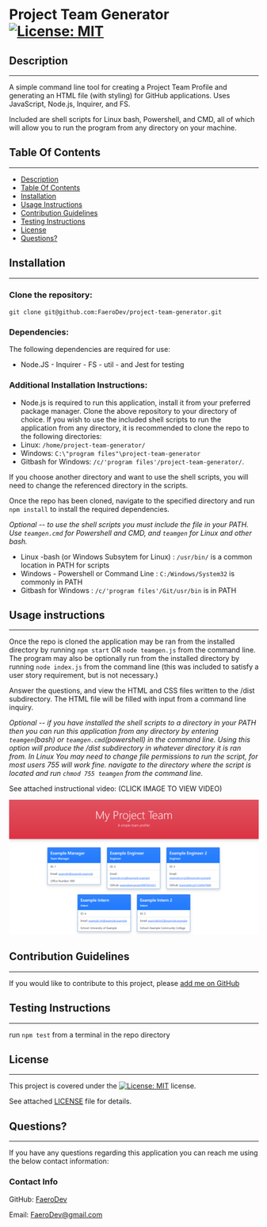 #  Project Team Generator   [![License: MIT](https://img.shields.io/badge/License-MIT-yellow.svg)](https://opensource.org/licenses/MIT)

  ##  Description

***

  A simple command line tool for creating a Project Team Profile and generating an HTML file (with styling) for GitHub applications. Uses JavaScript, Node.js, Inquirer, and FS.

  Included are shell scripts for Linux bash, Powershell, and CMD, all of which will allow you to run the program from any directory on your machine.
  
  ## Table Of Contents  

***
  * [Description](#Description)
  * [Table Of Contents](#table-of-contents)
  * [Installation](#Installation)
  * [Usage Instructions](#usage-instructions)
  * [Contribution Guidelines](#contribution-guidelines)
  * [Testing Instructions](#testing-instructions)
  * [License](#License)
  * [Questions?](#questions)

  ##  Installation

*** 

  ### Clone the repository: 
    git clone git@github.com:FaeroDev/project-team-generator.git  
      
  ### Dependencies:  
  The following dependencies are required for use:  
 * Node.JS - Inquirer - FS - util - and Jest for testing  
  
  ### Additional Installation Instructions:

    
  * Node.js is required to run this application, install it from your preferred package manager. Clone the above repository to your directory of choice. If you wish to use the included shell scripts to run the application from any directory, it is recommended to clone the repo to the following directories:  
  * Linux: `/home/project-team-generator/`  
  * Windows: `C:\"program files"\project-team-generator`  
  * Gitbash for Windows: `/c/'program files'/project-team-generator/`.  
      
  If you choose another directory and want to use the shell scripts, you will need to change the referenced directory in the scripts.  
    
  Once the repo has been cloned, navigate to the specified directory and run `npm install` to install the required dependencies.

  
  *Optional -- to use the shell scripts you must include the file in your PATH. Use `teamgen.cmd` for Powershell and CMD, and `teamgen` for Linux and other bash.*
  - Linux -bash (or Windows Subsytem for Linux) : `/usr/bin/` is a common location in PATH for scripts
  - Windows - Powershell or Command Line : `C:/Windows/System32` is commonly in PATH
  - Gitbash for Windows : `/c/'program files'/Git/usr/bin` is in PATH
    

  ##  Usage instructions  

***
    

  Once the repo is cloned the application may be ran from the installed directory by running `npm start` OR `node teamgen.js` from the command line. The program may also be optionally run from the installed directory by running `node index.js` from the command line (this was included to satisfy a user story requirement, but is not necessary.)  
    
  Answer the questions, and view the HTML and CSS files written to the /dist subdirectory. The HTML file will be filled with input from a command line inquiry.

*Optional -- if you have installed the shell scripts to a directory in your PATH then you can run this application from any directory by entering `teamgen`(bash) or `teamgen.cmd`(powershell) in the command line. Using this option will produce the /dist subdirectory in whatever directory it is ran from. In Linux You may need to change file permissions to run the script, for most users 755 will work fine. navigate to the directory where the script is located and run `chmod 755 teamgen` from the command line.*

See attached instructional video:
(CLICK IMAGE TO VIEW VIDEO)
    
[![PROJECT-TEAM-GENERATOR INSTRUCTIONAL VIDEO](./assets/inst.png)](https://youtu.be/5AHNaILw1vA "CLICK HERE TO WATCH VIDEO") 
  ##  Contribution Guidelines  

***
    
  If you would like to contribute to this project, please [add me on GitHub](https://github.com/FaeroDev)
    
  ##  Testing Instructions  

  ***
    
  run `npm test` from a terminal in the repo directory  
    
  ##  License

  ***
      
  This project is covered under the [![License: MIT](https://img.shields.io/badge/License-MIT-yellow.svg)](https://opensource.org/licenses/MIT) license.  
    
  See attached [LICENSE](./LICENSE) file for details.  
    
  ##  Questions?  

  ***
  
  If you have any questions regarding this application you can reach me using the below contact information:  
  ### Contact Info  
    
  GitHub: [FaeroDev](https://github.com/FaeroDev)

  Email:  FaeroDev@gmail.com
